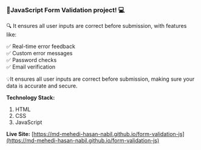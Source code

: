 ### 🚀JavaScript Form Validation project! 💻

🔍 It ensures all user inputs are correct before submission, with features like:

✅ Real-time error feedback \
✅ Custom error messages \
✅ Password checks \
✅ Email verification 

💡It ensures all user inputs are correct before submission, making sure your data is accurate and secure.

**Technology Stack:**

1. HTML
2. CSS
3. JavaScript

**Live Site:** [https://md-mehedi-hasan-nabil.github.io/form-validation-js](https://md-mehedi-hasan-nabil.github.io/form-validation-js)


